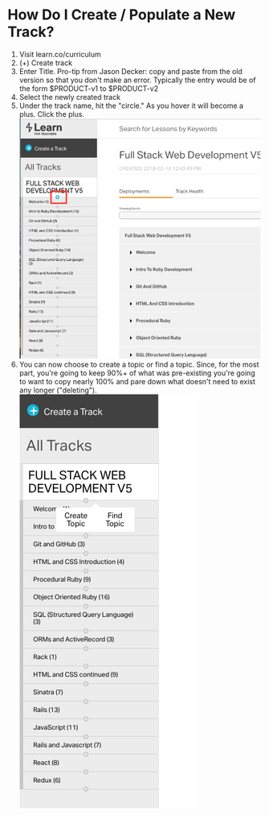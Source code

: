 # How Do I Create / Populate a New Track?

1. Visit learn.co/curriculum
2. (+) Create track
3. Enter Title. Pro-tip from Jason Decker: copy and paste from the old version
   so that you don't make an error. Typically the entry would be of the form
   $PRODUCT-v1 to $PRODUCT-v2
4. Select the newly created track
5. Under the track name, hit the "circle." As you hover it will become a plus.
   Click the plus. ![Select the Plus](./img/topic_find_plus.png)
6. You can now choose to create a topic or find a topic. Since, for the most
   part, you're going to keep 90%+ of what was pre-existing you're going to
   want to copy nearly 100% and pare down what doesn't need to exist any longer
   ("deleting"). <br/> ![Add a Topic](./img/topic_add_create_find.png)

